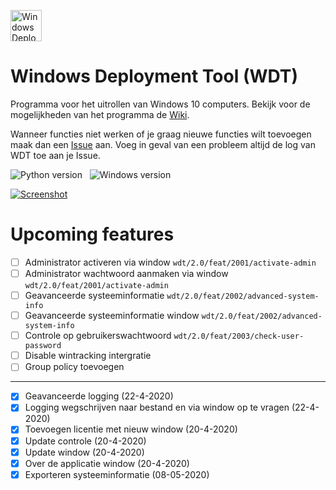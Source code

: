 <img src="https://github.com/jebr/windows-deployment-tool/blob/master/src/icons/wdt-logo.png" alt="Windows Deployment Tool" width="50" height="50"></img>

# Windows Deployment Tool (WDT)
Programma voor het uitrollen van Windows 10 computers. Bekijk voor de mogelijkheden van het programma de 
[Wiki](https://github.com/jebr/windows-deployment-tool/wiki). 

Wanneer functies niet werken of je graag nieuwe functies wilt toevoegen maak dan een [Issue](https://github.com/jebr/windows-deployment-tool/issues) aan. 
Voeg in geval van een probleem altijd de log van WDT toe aan je Issue.

![Python version](https://img.shields.io/badge/python-3.7-blue) &nbsp;
![Windows version](https://img.shields.io/badge/windows-10-important)

[![Screenshot](https://github.com/jebr/windows-deployment-tool/blob/master/src/icons/screenshot-WDT_v1.0.png?raw=true "WDT screenshot")](https://github.com/jebr/windows-deployment-tool/releases)


# Upcoming features
- [ ] Administrator activeren via window `wdt/2.0/feat/2001/activate-admin`
- [ ] Administrator wachtwoord aanmaken via window `wdt/2.0/feat/2001/activate-admin`
- [ ] Geavanceerde systeeminformatie `wdt/2.0/feat/2002/advanced-system-info`
- [ ] Geavanceerde systeeminformatie window `wdt/2.0/feat/2002/advanced-system-info`
- [ ] Controle op gebruikerswachtwoord `wdt/2.0/feat/2003/check-user-password`
- [ ] Disable wintracking intergratie
- [ ] Group policy toevoegen
---
- [x] Geavanceerde logging (22-4-2020)
- [x] Logging wegschrijven naar bestand en via window op te vragen (22-4-2020)
- [x] Toevoegen licentie met nieuw window (20-4-2020)
- [x] Update controle (20-4-2020)
- [x] Update window (20-4-2020)
- [x] Over de applicatie window (20-4-2020)
- [x] Exporteren systeeminformatie (08-05-2020)
